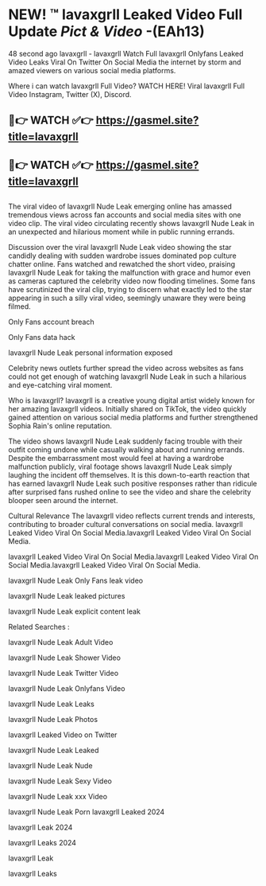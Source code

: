 # NEW! ™ lavaxgrll Leaked Video Full Update *Pict & Video* -(EAh13)
48 second ago lavaxgrll - lavaxgrll Watch Full lavaxgrll Onlyfans Leaked Video Leaks Viral On Twitter On Social Media the internet by storm and amazed viewers on various social media platforms.

Where i can watch lavaxgrll Full Video? WATCH HERE! Viral lavaxgrll Full Video Instagram, Twitter (X), Discord.

## 🔴👉 WATCH ✅👉 https://gasmel.site?title=lavaxgrll
## 🔴👉 WATCH ✅👉 https://gasmel.site?title=lavaxgrll
##

The viral video of lavaxgrll Nude Leak emerging online has amassed tremendous views across fan accounts and social media sites with one video clip. The viral video circulating recently shows lavaxgrll Nude Leak in an unexpected and hilarious moment while in public running errands.


Discussion over the viral lavaxgrll Nude Leak video showing the star candidly dealing with sudden wardrobe issues dominated pop culture chatter online. Fans watched and rewatched the short video, praising lavaxgrll Nude Leak for taking the malfunction with grace and humor even as cameras captured the celebrity video now flooding timelines. Some fans have scrutinized the viral clip, trying to discern what exactly led to the star appearing in such a silly viral video, seemingly unaware they were being filmed.


Only Fans account breach

Only Fans data hack

lavaxgrll Nude Leak personal information exposed

Celebrity news outlets further spread the video across websites as fans could not get enough of watching lavaxgrll Nude Leak in such a hilarious and eye-catching viral moment.


Who is lavaxgrll? lavaxgrll is a creative young digital artist widely known for her amazing lavaxgrll videos. Initially shared on TikTok, the video quickly gained attention on various social media platforms and further strengthened Sophia Rain's online reputation.

The video shows lavaxgrll Nude Leak suddenly facing trouble with their outfit coming undone while casually walking about and running errands. Despite the embarrassment most would feel at having a wardrobe malfunction publicly, viral footage shows lavaxgrll Nude Leak simply laughing the incident off themselves. It is this down-to-earth reaction that has earned lavaxgrll Nude Leak such positive responses rather than ridicule after surprised fans rushed online to see the video and share the celebrity blooper seen around the internet.

Cultural Relevance The lavaxgrll video reflects current trends and interests, contributing to broader cultural conversations on social media.
lavaxgrll Leaked Video Viral On Social Media.lavaxgrll Leaked Video Viral On Social Media.

lavaxgrll Leaked Video Viral On Social Media.lavaxgrll Leaked Video Viral On Social Media.lavaxgrll Leaked Video Viral On Social Media.

lavaxgrll Nude Leak Only Fans leak video

lavaxgrll Nude Leak leaked pictures

lavaxgrll Nude Leak explicit content leak

Related Searches :


lavaxgrll Nude Leak Adult Video

lavaxgrll Nude Leak Shower Video

lavaxgrll Nude Leak Twitter Video

lavaxgrll Nude Leak Onlyfans Video

lavaxgrll Nude Leak Leaks

lavaxgrll Nude Leak Photos

lavaxgrll Leaked Video on Twitter

lavaxgrll Nude Leak Leaked

lavaxgrll Nude Leak Nude

lavaxgrll Nude Leak Sexy Video

lavaxgrll Nude Leak xxx Video

lavaxgrll Nude Leak Porn
lavaxgrll Leaked 2024

lavaxgrll Leak 2024

lavaxgrll Leaks 2024

lavaxgrll Leak

lavaxgrll Leaks
